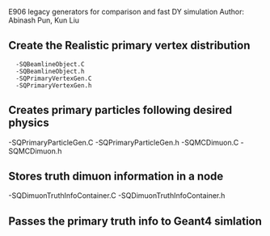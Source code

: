 E906 legacy generators for comparison and fast DY simulation
Author: Abinash Pun, Kun Liu

## Create the Realistic primary vertex distribution
```
  -SQBeamlineObject.C
  -SQBeamlineObject.h
  -SQPrimaryVertexGen.C
  -SQPrimaryVertexGen.h
  ```

## Creates primary particles following desired physics
  -SQPrimaryParticleGen.C
  -SQPrimaryParticleGen.h
  -SQMCDimuon.C
  -SQMCDimuon.h

## Stores truth dimuon information in a node
  -SQDimuonTruthInfoContainer.C
  -SQDimuonTruthInfoContainer.h

## Passes the primary truth info to Geant4 simlation

